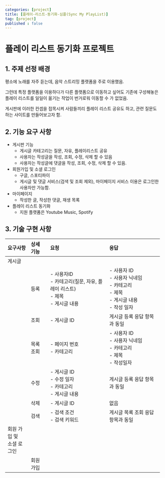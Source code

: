 ```yaml
---
categories: [project]
title: [플레이-리스트-동기화-심플(Sync My PlayList)]
tag: [project]
published : false
---
```


# 플레이 리스트 동기화 프로젝트

## 1. 주제 선정 배경

평소에 노래를 자주 듣는데, 음악 스트리밍 플랫폼을 주로 이용했음. 

그런데 특정 플랫폼을 이용하다가 다른 플랫폼으로 이동하고 싶어도 기존에 구성해놓은 플레이 리스트를 일일이 옮기는 작업이 번거로워 이동할 수 가 없었음. 

게시판에 이러한 컨셉을 접목시켜 사람들끼리 플레이 리스트 공유도 하고, 관련 질문도 하는 사이트를 만들어보고자 함.



## 2. 기능 요구 사항

- 게시판 기능
  - 게시글 카테고리는 질문, 자유, 플레이리스트 공유
  - 사용자는 작성글을 작성, 조회, 수정, 삭제 할 수 있음
  - 사용자는 작성글에 댓글을 작성, 조회, 수정, 삭제 할 수 있음.
- 회원가입 및 소셜 로그인
  - 구글, 스포티파이
  - 게시글 및 댓글 서비스(검색 및 조회 제외), 마이페이지 서비스 이용은 로그인한 사용자만 가능함.
- 마이페이지
  - 작성한 글, 작성한 댓글, 재생 목록
- 플레이 리스트 동기화
  - 지원 플랫폼은 Youtube Music, Spotify



## 3. 기술 구현 사항

| 요구사항 | 상세 기능 | 요청 | 응답 |
|:---|:---|:---|:---|
|게시글||||
||등록| - 사용자ID<br>- 카테고리(질문, 자유, 플레이 리스트)<br>- 제목<br>- 게시글 내용|- 사용자 ID<br>- 사용자 닉네임<br>- 카테고리<br>- 제목<br>- 게시글 내용<br>- 작성 일자|
||조회| - 게시글 ID| 게시글 등록 응답 항목과 동일|
||목록 조회| - 페이지 번호<br>- 카테고리| - 사용자 ID<br>- 사용자 닉네임<br>- 카테고리<br>- 제목<br>- 작성일자|
||수정| - 게시글 ID<br>- 수정 일자<br>- 카테고리 <br>- 게시글 내용 | 게시글 등록 응답 항목과 동일 |
||삭제| - 게시글 ID | 없음 |
||검색| - 검색 조건<br>- 검색 키워드 | 게시글 목록 조회 응답 항목과 동일 |
|회원 가입 및 <br>소셜 로그인 ||||
||회원 가입| | |
